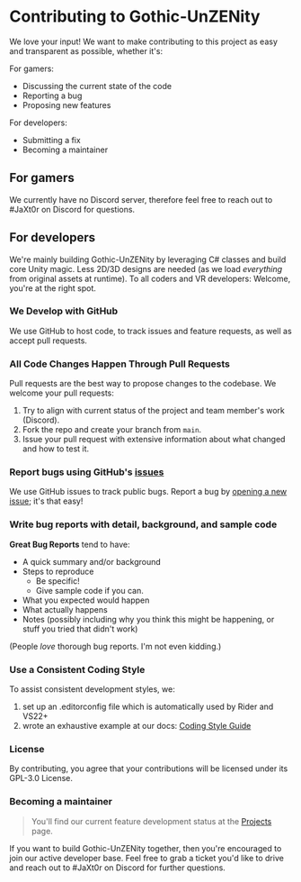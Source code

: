 # Contributing to Gothic-UnZENity
We love your input! We want to make contributing to this project as easy and transparent as possible, whether it's:

For gamers:
- Discussing the current state of the code
- Reporting a bug
- Proposing new features

For developers:
- Submitting a fix
- Becoming a maintainer

## For gamers
We currently have no Discord server, therefore feel free to reach out to #JaXt0r on Discord for questions.

## For developers
We're mainly building Gothic-UnZENity by leveraging C# classes and build core Unity magic.
Less 2D/3D designs are needed (as we load _everything_ from original assets at runtime).
To all coders and VR developers: Welcome, you're at the right spot.

### We Develop with GitHub
We use GitHub to host code, to track issues and feature requests, as well as accept pull requests.

### All Code Changes Happen Through Pull Requests
Pull requests are the best way to propose changes to the codebase. We welcome your pull requests:

1. Try to align with current status of the project and team member's work (Discord).
2. Fork the repo and create your branch from `main`.
3. Issue your pull request with extensive information about what changed and how to test it.

### Report bugs using GitHub's [issues](https://github.com/Gothic-UnZENity-Project/Gothic-UnZENity/issues)
We use GitHub issues to track public bugs. Report a bug by [opening a new issue](https://github.com/Gothic-UnZENity-Project/Gothic-UnZENity/issues/new); it's that easy!

### Write bug reports with detail, background, and sample code
**Great Bug Reports** tend to have:

- A quick summary and/or background
- Steps to reproduce
    - Be specific!
    - Give sample code if you can.
- What you expected would happen
- What actually happens
- Notes (possibly including why you think this might be happening, or stuff you tried that didn't work)

(People *love* thorough bug reports. I'm not even kidding.)

### Use a Consistent Coding Style
To assist consistent development styles, we:
1. set up an .editorconfig file which is automatically used by Rider and VS22+
2. wrote an exhaustive example at our docs: [Coding Style Guide](https://github.com/Gothic-UnZENity-Project/Gothic-UnZENity/wiki/Coding-Style-Guide)

### License
By contributing, you agree that your contributions will be licensed under its GPL-3.0 License.

### Becoming a maintainer
> You'll find our current feature development status at the [Projects](https://github.com/Gothic-UnZENity-Project/Gothic-UnZENity/projects?query=is%3Aopen) page.

If you want to build Gothic-UnZENity together, then you're encouraged to join our active developer base. Feel free to grab a ticket you'd like to drive and reach out to #JaXt0r on Discord for further questions.

